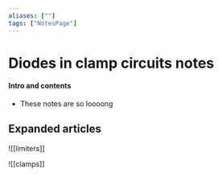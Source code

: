 ```yaml
---
aliases: [""]
tags: ["NotesPage"]
---
```


# Diodes in clamp circuits notes

#### Intro and contents
- These notes are so loooong

## Expanded articles
![[limiters]]

![[clamps]]